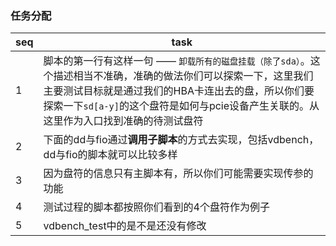 ### 任务分配

seq|task
-|-
1|脚本的第一行有这样一句 —— `卸载所有的磁盘挂载（除了sda）`。这个描述相当不准确，准确的做法你们可以探索一下，这里我们主要测试目标就是通过我们的HBA卡连出去的盘，所以你们要探索一下`sd[a-y]`的这个盘符是如何与pcie设备产生关联的。从这里作为入口找到准确的待测试盘符
2|下面的dd与fio通过**调用子脚本**的方式去实现，包括vdbench，dd与fio的脚本就可以比较多样
3|因为盘符的信息只有主脚本有，所以你们可能需要实现传参的功能
4|测试过程的脚本都按照你们看到的4个盘符作为例子
5|vdbench_test中的是不是还没有修改